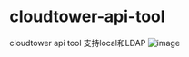 # cloudtower-api-tool
cloudtower api tool
支持local和LDAP
![image](https://user-images.githubusercontent.com/23353564/180352868-e878e535-cd97-4f55-bbe3-a3154e05e061.png)
